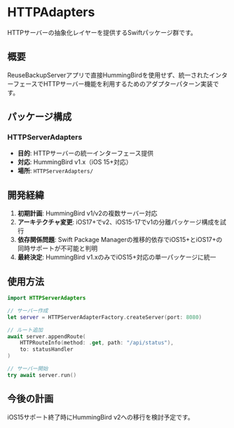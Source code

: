 # HTTPAdapters

HTTPサーバーの抽象化レイヤーを提供するSwiftパッケージ群です。

## 概要

ReuseBackupServerアプリで直接HummingBirdを使用せず、統一されたインターフェースでHTTPサーバー機能を利用するためのアダプターパターン実装です。

## パッケージ構成

### HTTPServerAdapters
- **目的**: HTTPサーバーの統一インターフェース提供
- **対応**: HummingBird v1.x（iOS 15+対応）
- **場所**: `HTTPServerAdapters/`

## 開発経緯

1. **初期計画**: HummingBird v1/v2の複数サーバー対応
2. **アーキテクチャ変更**: iOS17+でv2、iOS15-17でv1の分離パッケージ構成を試行
3. **依存関係問題**: Swift Package Managerの推移的依存でiOS15+とiOS17+の同時サポートが不可能と判明
4. **最終決定**: HummingBird v1.xのみでiOS15+対応の単一パッケージに統一

## 使用方法

```swift
import HTTPServerAdapters

// サーバー作成
let server = HTTPServerAdapterFactory.createServer(port: 8080)

// ルート追加
await server.appendRoute(
    HTTPRouteInfo(method: .get, path: "/api/status"),
    to: statusHandler
)

// サーバー開始
try await server.run()
```

## 今後の計画

iOS15サポート終了時にHummingBird v2への移行を検討予定です。